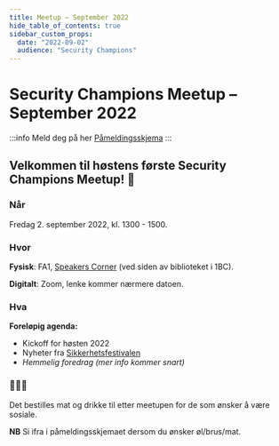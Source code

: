 ```yaml
---
title: Meetup – September 2022
hide_table_of_contents: true
sidebar_custom_props:
  date: "2022-09-02"
  audience: "Security Champions"
---
```


# Security Champions Meetup – September 2022

:::info Meld deg på her
[Påmeldingsskjema](https://forms.office.com/Pages/ResponsePage.aspx?id=NGU2YsMeYkmIaZtVNSedCyKMKHMBvzVPtRUZDMBRSnxUMFZORU5RU001Qkw3RUtFQUEwTjE2VVNZTC4u)
:::

## Velkommen til høstens første Security Champions Meetup! 🥳

### Når

Fredag 2. september 2022, kl. 1300 - 1500.

### Hvor

**Fysisk**: FA1, [Speakers Corner](https://navno.sharepoint.com/sites/enhet-arbeids-og-velferdsdirektoratet/SitePages/Speakers-Corner.aspx) (ved siden av biblioteket i 1BC).

**Digitalt**: Zoom, lenke kommer nærmere datoen.

### Hva

**Foreløpig agenda:**

- Kickoff for høsten 2022
- Nyheter fra [Sikkerhetsfestivalen](https://sikkerhetsfestivalen.no/)
- _Hemmelig foredrag (mer info kommer snart)_

### 🍕🍺🥤

Det bestilles mat og drikke til etter meetupen for de som ønsker å være sosiale.

**NB** Si ifra i påmeldingsskjemaet dersom du ønsker øl/brus/mat.
